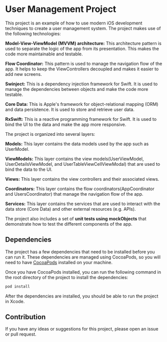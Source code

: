 # User Management Project

This project is an example of how to use modern iOS development techniques to create a user management system. The project makes use of the following technologies:

**Model-View-ViewModel (MVVM) architecture:** This architecture pattern is used to separate the logic of the app from its presentation. This makes the code more maintainable and testable.

**Flow Coordinator:** This pattern is used to manage the navigation flow of the app. It helps to keep the ViewControllers decoupled and makes it easier to add new screens.

**Swinject:** This is a dependency injection framework for Swift. It is used to manage the dependencies between objects and make the code more testable.

**Core Data:** This is Apple's framework for object-relational mapping (ORM) and data persistence. It is used to store and retrieve user data.

**RxSwift:** This is a reactive programming framework for Swift. It is used to bind the UI to the data and make the app more responsive.

The project is organized into several layers:

**Models:** This layer contains the data models used by the app such as UserModel.

**ViewModels:** This layer contains the view models(UserViewModel, UserDetailsViewModel, and UserTableViewCellViewModal) that are used to bind the data to the UI.

**Views:** This layer contains the view controllers and their associated views.

**Coordinators:** This layer contains the flow coordinators(AppCoordinator and UsersCoordinator) that manage the navigation flow of the app.

**Services:** This layer contains the services that are used to interact with the data store (Core Data) and other external resources (e.g. APIs).

The project also includes a set of **unit tests using mockObjects** that demonstrate how to test the different components of the app.

## Dependencies

The project has a few dependencies that need to be installed before you can run it. These dependencies are managed using CocoaPods, so you will need to have [CocoaPods](https://cocoapods.org/) installed on your machine.

Once you have CocoaPods installed, you can run the following command in the root directory of the project to install the dependencies:

```bash
pod install
```

After the dependencies are installed, you should be able to run the project in Xcode.

## Contribution

If you have any ideas or suggestions for this project, please open an issue or pull request.
